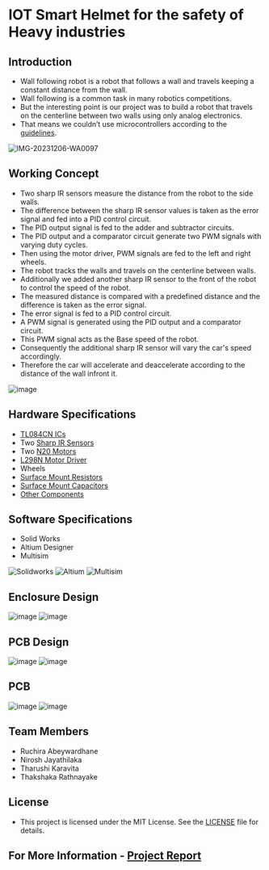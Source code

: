 # IOT Smart Helmet for the safety of Heavy industries

## Introduction

*  Wall following robot is a robot that follows a wall and travels keeping a constant distance from the wall. 
*  Wall following is a common task in many robotics competitions.
*  But the interesting point is our project was to build a robot that travels on the centerline between two walls using only analog electronics.
*  That means we couldn’t use microcontrollers according to the [guidelines](https://github.com/LasithaAmarasinghe/Analog-Wall-Follow-Robot/blob/main/Project_Guidelines.pdf).

![IMG-20231206-WA0097](https://github.com/LasithaAmarasinghe/Analog-Wall-Follow-Robot/assets/106037441/241e426e-1c0c-4cf3-a58a-3e9705a20f41)

## Working Concept

*  Two sharp IR sensors measure the distance from the robot to the side walls.
*  The difference between the sharp IR sensor values is taken as the error signal and fed into a PID control circuit.
*  The PID output signal is fed to the adder and subtractor circuits.
*  The PID output and a comparator circuit generate two PWM signals with varying duty cycles.
*  Then using the motor driver, PWM signals are fed to the left and right wheels.
*  The robot tracks the walls and travels on the centerline between walls.
*  Additionally we added another sharp IR sensor to the front of the robot to control the speed of the robot.
*  The measured distance is compared with a predefined distance and the difference is taken as the error signal.
*  The error signal is fed to a PID control circuit.
*  A PWM signal is generated using the PID output and a comparator circuit.
*  This PWM signal acts as the Base speed of the robot.
*  Consequently the additional sharp IR sensor will vary the car's speed accordingly.
*  Therefore the car will accelerate and deaccelerate according to the distance of the wall infront it.

![image](https://github.com/LasithaAmarasinghe/Analog-Wall-Follow-Robot/assets/106037441/49f70bd2-af03-46a3-9955-452a3b607f5d)

## Hardware Specifications

* [TL084CN ICs](https://github.com/LasithaAmarasinghe/Analog-Wall-Follow-Robot/blob/main/data%20sheets/TL084CN_GeneralPurposeAmplifier.pdf)
* Two [Sharp IR Sensors](https://github.com/LasithaAmarasinghe/Analog-Wall-Follow-Robot/blob/main/data%20sheets/Sharp%20IR%20Sensor.pdf) 
* Two [N20 Motors](https://github.com/LasithaAmarasinghe/Analog-Wall-Follow-Robot/blob/main/data%20sheets/GA12-N20%20Motor.pdf)
* [L298N Motor Driver](https://github.com/LasithaAmarasinghe/Analog-Wall-Follow-Robot/blob/main/data%20sheets/L298%20Motor%20Driver.PDF)
* Wheels
* [Surface Mount Resistors](https://github.com/LasithaAmarasinghe/Analog-Wall-Follow-Robot/blob/main/Components/resistors.png)
* [Surface Mount Capacitors](https://github.com/LasithaAmarasinghe/Analog-Wall-Follow-Robot/blob/main/Components/capacitors.png)
* [Other Components](https://github.com/LasithaAmarasinghe/Analog-Wall-Follow-Robot/blob/main/Components/other%20components.png)

## Software Specifications

* Solid Works
* Altium Designer
* Multisim

![Solidworks](https://img.shields.io/badge/Solid_Works_-red)
![Altium](https://img.shields.io/badge/Altium_Designer_-%23A5915F?logo=altiumdesigner&logoColor=white)
![Multisim](https://img.shields.io/badge/Multisim_-%2357B685?logo=multisim&logoColor=white)


## Enclosure Design

![image](https://github.com/user-attachments/assets/859e3e3a-c81e-4d4e-bf23-b281d6f836fb)
![image](https://github.com/user-attachments/assets/9e67753b-6cdb-4d69-95b7-6aa5378a7395)



## PCB Design
![image](https://github.com/user-attachments/assets/1022c5a3-2b48-423b-8139-74494e7ad5d8)
![image](https://github.com/user-attachments/assets/e3b09cb9-d402-47a3-ae37-9054a9bc7e0b)


## PCB

![image](https://github.com/user-attachments/assets/d3f6123d-e865-4687-8ea2-3b273e6baa3c)
![image](https://github.com/user-attachments/assets/6380bb89-f305-4a0e-b524-c0cadfde9ed6)


## Team Members

* Ruchira Abeywardhane
* Nirosh Jayathilaka
* Tharushi Karavita
* Thakshaka Rathnayake


## License
 
 * This project is licensed under the MIT License. See the [LICENSE](MIT-LICENSE.txt) file for details.
   
## For More Information - [Project Report](https://github.com/LasithaAmarasinghe/Analog-Wall-Follow-Robot/blob/main/Project_Report.pdf)
